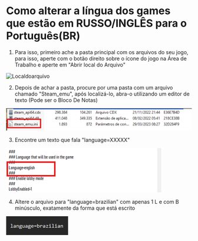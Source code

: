 # Como alterar a língua dos games que estão em RUSSO/INGLÊS para o Português(BR)

1. Para isso, primeiro ache a pasta principal com os arquivos do seu jogo, para isso, aperte com o botão direito sobre o ícone do jogo na Área de Trabalho e aperte em "Abrir local do Arquivo"

![Localdoarquivo](assets/12.1png)

2.  Depois de achar a pasta, procure por uma pasta com um arquivo chamado "Steam_emu", após localizá-lo, abra-o utilizando um editor de texto (Pode ser o Bloco De Notas)

![Steam_emu](assets/12-2.png)

3.  Encontre um texto que fala "language=XXXXX"

![Language=XXXXX](assets/12-3.png)

4.  Altere o arquivo para "language=brazilian" com apenas 1 L e com B minúsculo, exatamente da forma que está escrito

![alterarlanguage](assets/12-4.png)